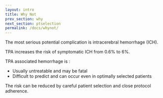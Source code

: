 ```yaml
---
layout: intro
title: Why Not
prev_section: why
next_section: ptselection
permalink: /docs/whynot/
---
```


The most serious potential complication is intracerebral hemorrhage (ICH). 

TPA increases the risk of symptomatic ICH from 0.6% to 6%. 

TPA associated hemorrhage is :

* Usually untreatable and may be fatal
* Difficult to predict and can occur even in optimally selected patients

The risk can be reduced by careful patient selection and close protocol adherence. 

